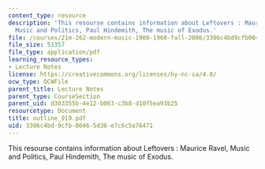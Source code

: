 ```yaml
---
content_type: resource
description: 'This resourse contains information about Leftovers : Maurice Ravel,
  Music and Politics, Paul Hindemith, The music of Exodus.'
file: /courses/21m-262-modern-music-1900-1960-fall-2006/3306c4bd9cfb00465d36e7c6c5a76471_outline_919.pdf
file_size: 51357
file_type: application/pdf
learning_resource_types:
- Lecture Notes
license: https://creativecommons.org/licenses/by-nc-sa/4.0/
ocw_type: OCWFile
parent_title: Lecture Notes
parent_type: CourseSection
parent_uid: d303355b-4e12-b063-c3b8-d10f5ea93b25
resourcetype: Document
title: outline_919.pdf
uid: 3306c4bd-9cfb-0046-5d36-e7c6c5a76471
---
```

This resourse contains information about Leftovers : Maurice Ravel, Music and Politics, Paul Hindemith, The music of Exodus.